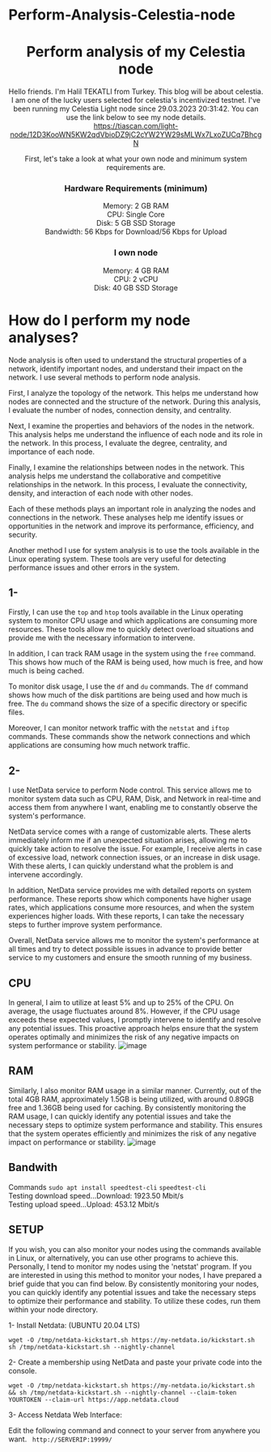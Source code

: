 # Perform-Analysis-Celestia-node
<div align=center>
<h1>Perform analysis of my Celestia node</h1>

Hello friends. I'm Halil TEKATLI from Turkey. This blog will be about celestia. I am one of the lucky users selected for celestia's incentivized testnet.
 I've been running my Celestia Light node since 29.03.2023 20:31:42. You can use the link below to see my node details.<br>
 https://tiascan.com/light-node/12D3KooWN5KW2qdVbioDZ9jC2cYW2YW29sMLWx7LxoZUCq7BhcgN 

  
First, let's take a look at what your own node and minimum system requirements are.

### Hardware Requirements (minimum) <br>
Memory: 2 GB RAM <br>
CPU: Single Core <br>
Disk: 5 GB SSD Storage <br>
Bandwidth: 56 Kbps for Download/56 Kbps for Upload <br>
### I own node <br>
Memory: 4 GB RAM <br>
CPU: 2 vCPU <br>
Disk: 40 GB SSD Storage <br>
</div>

# How do I perform my node analyses?

 Node analysis is often used to understand the structural properties of a network, identify important nodes, and understand their impact on the network. I use several methods to perform node analysis.

First, I analyze the topology of the network. This helps me understand how nodes are connected and the structure of the network. During this analysis, I evaluate the number of nodes, connection density, and centrality.

Next, I examine the properties and behaviors of the nodes in the network. This analysis helps me understand the influence of each node and its role in the network. In this process, I evaluate the degree, centrality, and importance of each node.

Finally, I examine the relationships between nodes in the network. This analysis helps me understand the collaborative and competitive relationships in the network. In this process, I evaluate the connectivity, density, and interaction of each node with other nodes.

Each of these methods plays an important role in analyzing the nodes and connections in the network. These analyses help me identify issues or opportunities in the network and improve its performance, efficiency, and security.

  Another method I use for system analysis is to use the tools available in the Linux operating system. These tools are very useful for detecting performance issues and other errors in the system.

## 1-
Firstly, I can use the ```top``` and ```htop``` tools available in the Linux operating system to monitor CPU usage and which applications are consuming more resources. These tools allow me to quickly detect overload situations and provide me with the necessary information to intervene.

In addition, I can track RAM usage in the system using the ```free``` command. This shows how much of the RAM is being used, how much is free, and how much is being cached.

To monitor disk usage, I use the ```df``` and ```du``` commands. The ```df``` command shows how much of the disk partitions are being used and how much is free. The ```du``` command shows the size of a specific directory or specific files.

Moreover, I can monitor network traffic with the ```netstat``` and ```iftop``` commands. These commands show the network connections and which applications are consuming how much network traffic.

## 2-
I use NetData service to perform Node control. This service allows me to monitor system data such as CPU, RAM, Disk, and Network in real-time and access them from anywhere I want, enabling me to constantly observe the system's performance.

NetData service comes with a range of customizable alerts. These alerts immediately inform me if an unexpected situation arises, allowing me to quickly take action to resolve the issue. For example, I receive alerts in case of excessive load, network connection issues, or an increase in disk usage. With these alerts, I can quickly understand what the problem is and intervene accordingly.

In addition, NetData service provides me with detailed reports on system performance. These reports show which components have higher usage rates, which applications consume more resources, and when the system experiences higher loads. With these reports, I can take the necessary steps to further improve system performance.

Overall, NetData service allows me to monitor the system's performance at all times and try to detect possible issues in advance to provide better service to my customers and ensure the smooth running of my business.


## CPU 
In general, I aim to utilize at least 5% and up to 25% of the CPU. On average, the usage fluctuates around 8%. However, if the CPU usage exceeds these expected values, I promptly intervene to identify and resolve any potential issues. This proactive approach helps ensure that the system operates optimally and minimizes the risk of any negative impacts on system performance or stability.
![image](https://user-images.githubusercontent.com/76253089/232323301-c1f6107a-0c5d-45a3-8c68-bcf61e0b7f6d.png)

## RAM
Similarly, I also monitor RAM usage in a similar manner. Currently, out of the total 4GB RAM, approximately 1.5GB is being utilized, with around 0.89GB free and 1.36GB being used for caching. By consistently monitoring the RAM usage, I can quickly identify any potential issues and take the necessary steps to optimize system performance and stability. This ensures that the system operates efficiently and minimizes the risk of any negative impact on performance or stability.
![image](https://user-images.githubusercontent.com/76253089/232323428-547f2efa-92cd-454c-8ad1-a924ec0ed049.png)

## Bandwith
Commands ```sudo apt install speedtest-cli``` ```speedtest-cli``` <br>
Testing download speed...Download: 1923.50 Mbit/s <br>
Testing upload speed...Upload: 453.12 Mbit/s <br>

## SETUP
If you wish, you can also monitor your nodes using the commands available in Linux, or alternatively, you can use other programs to achieve this. Personally, I tend to monitor my nodes using the 'netstat' program. If you are interested in using this method to monitor your nodes, I have prepared a brief guide that you can find below. By consistently monitoring your nodes, you can quickly identify any potential issues and take the necessary steps to optimize their performance and stability.
To utilize these codes, run them within your node directory.

1- Install Netdata: (UBUNTU 20.04 LTS)
```
wget -O /tmp/netdata-kickstart.sh https://my-netdata.io/kickstart.sh
sh /tmp/netdata-kickstart.sh --nightly-channel
```
2- Create a membership using NetData and paste your private code into the console.
```
wget -O /tmp/netdata-kickstart.sh https://my-netdata.io/kickstart.sh && sh /tmp/netdata-kickstart.sh --nightly-channel --claim-token YOURTOKEN --claim-url https://app.netdata.cloud
```
3- Access Netdata Web Interface:

Edit the following command and connect to your server from anywhere you want.
``` http://SERVERIP:19999/```

